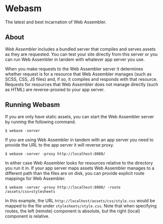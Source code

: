 Webasm
======

The latest and best incarnation of Web Assembler.

About
-----

*Web Assembler* includes a bundled server that compiles and serves assets as they are requested. You can test your site directly from this server or you can run Web Assembler in tandem with whatever app server you use.

When you make requests to the Web Assembler server it determines whether request is for a resource that Web Assembler manages (such as SCSS, CSS, JS files) and, if so, it compiles and responds with that resource. Requests for resources that Web Assembler does not manage directly (such as HTML) are reverse-proxied to your app server.

Running Webasm
--------------

If you are only have static assets, you can start the Web Assembler server by running the following command.

	$ webasm -server

If you are using Web Assembler in tandem with an app server you need to provide the URL to the app server it will reverse proxy.

	$ webasm -server -proxy http://localhost:8080/

In either case Web Assembler looks for resources relative to the directory you run it in. If your app server maps assets Web Assembler manages to a different path than the files are on disk, you can provide explicit route mappings for Web Assembler.

	$ webasm -server -proxy http://localhost:8080/ -route /assets/css=stylesheets

In this example, the URL `http://localhost/assets/css/style.css` would be mapped to the file under `stylesheets/style.css`. Note that when specifying routes, the left (remote) component is absolute, but the right (local) component is relative.

